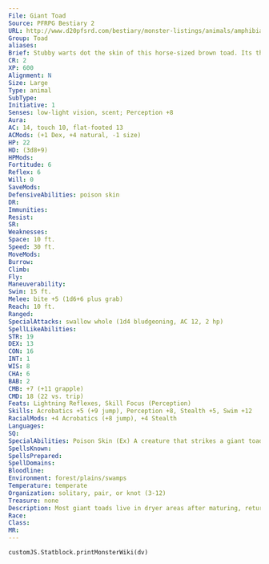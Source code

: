 ```yaml
---
File: Giant Toad
Source: PFRPG Bestiary 2
URL: http://www.d20pfsrd.com/bestiary/monster-listings/animals/amphibians/toad-giant
Group: Toad
aliases: 
Brief: Stubby warts dot the skin of this horse-sized brown toad. Its throat bulges and ripples as though about to croak.
CR: 2
XP: 600
Alignment: N
Size: Large
Type: animal
SubType: 
Initiative: 1
Senses: low-light vision, scent; Perception +8
Aura: 
AC: 14, touch 10, flat-footed 13
ACMods: (+1 Dex, +4 natural, -1 size)
HP: 22
HD: (3d8+9)
HPMods: 
Fortitude: 6
Reflex: 6
Will: 0
SaveMods: 
DefensiveAbilities: poison skin
DR: 
Immunities: 
Resist: 
SR: 
Weaknesses: 
Space: 10 ft.
Speed: 30 ft.
MoveMods: 
Burrow: 
Climb: 
Fly: 
Maneuverability: 
Swim: 15 ft.
Melee: bite +5 (1d6+6 plus grab)
Reach: 10 ft.
Ranged: 
SpecialAttacks: swallow whole (1d4 bludgeoning, AC 12, 2 hp)
SpellLikeAbilities: 
STR: 19
DEX: 13
CON: 16
INT: 1
WIS: 8
CHA: 6
BAB: 2
CMB: +7 (+11 grapple)
CMD: 18 (22 vs. trip)
Feats: Lightning Reflexes, Skill Focus (Perception)
Skills: Acrobatics +5 (+9 jump), Perception +8, Stealth +5, Swim +12
RacialMods: +4 Acrobatics (+8 jump), +4 Stealth
Languages: 
SQ: 
SpecialAbilities: Poison Skin (Ex) A creature that strikes a giant toad with an unarmed strike or natural weapon exposes itself to the toad's poisonous skin.  Skin-contact; save Fort DC 14; frequency 1/ round for 4 rounds; effect 1d2 Wisdom damage; cure 1 save.
SpellsKnown: 
SpellsPrepared: 
SpellDomains: 
Bloodline: 
Environment: forest/plains/swamps
Temperature: temperate
Organization: solitary, pair, or knot (3-12)
Treasure: none
Description: Most giant toads live in dryer areas after maturing, returning to the water only to mate and give birth.  Giant toad companions are identical to giant frog companions (Pathfinder RPG Bestiary 135), save that they lack the frog's tongue and pull abilities.  Instead, they gain the poison skin ability at 4th level.
Race: 
Class: 
MR: 
---
```

```dataviewjs
customJS.Statblock.printMonsterWiki(dv)
```
